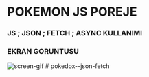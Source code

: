 # POKEMON JS POREJE

### JS ; JSON ; FETCH ; ASYNC KULLANIMI



### EKRAN GORUNTUSU

![screen-gif](pokemongif.gif) # pokedox--json-fetch
